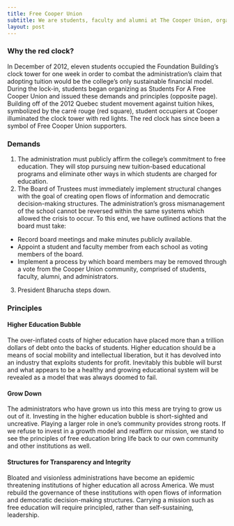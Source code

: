```yaml
---
title: Free Cooper Union
subtitle: We are students, faculty and alumni at The Cooper Union, organizing in response to the unfolding tuition and student debt crisis since 2011.
layout: post
---
```

### Why the red clock?

In December of 2012, eleven students occupied the Foundation Building’s clock tower for one week in order to combat the administration’s claim that adopting tuition would be the college’s only sustainable financial model. During the lock-in, students began organizing as Students For A Free Cooper Union and issued these demands and principles (opposite page). Building off of the 2012 Quebec student movement against tuition hikes, symbolized by the carré rouge (red square), student occupiers at Cooper illuminated the clock tower with red lights. The red clock has since been a symbol of Free Cooper Union supporters.

### Demands

1. The administration must publicly affirm the college’s commitment to free education. They will stop pursuing new tuition-based educational programs and eliminate other ways in which students are charged for education.
2. The Board of Trustees must immediately implement structural changes with the goal of creating open flows of information and democratic decision-making structures. The administration’s gross mismanagement of the school cannot be reversed within the same systems which allowed the crisis to occur. To this end, we have outlined actions that the board must take:
- Record board meetings and make minutes publicly available.
- Appoint a student and faculty member from each school as voting members of the board.
- Implement a process by which board members may be removed through a vote from the Cooper Union community, comprised of students, faculty, alumni, and administrators.
3. President Bharucha steps down.

### Principles

#### Higher Education Bubble

The over-inflated costs of higher education have placed more than a trillion dollars of debt onto the backs of students. Higher education should be a means of social mobility and intellectual liberation, but it has devolved into an industry that exploits students for profit. Inevitably this bubble will burst and what appears to be a healthy and growing educational system will be revealed as a model that was always doomed to fail.

#### Grow Down

The administrators who have grown us into this mess are trying to grow us out of it. Investing in the higher education bubble is short-sighted and uncreative. Playing a larger role in one’s community provides strong roots. If we refuse to invest in a growth model and reaffirm our mission, we stand to see the principles of free education bring life back to our own community and other institutions as well.

#### Structures for Transparency and Integrity

Bloated and visionless administrations have become an epidemic threatening institutions of higher education all across America. We must rebuild the governance of these institutions with open flows of information and democratic decision-making structures. Carrying a mission such as free education will require principled, rather than self-sustaining, leadership.
